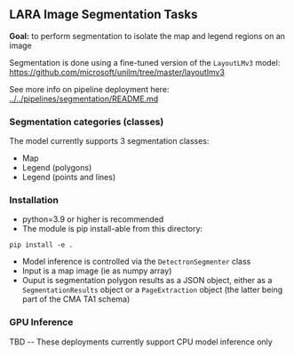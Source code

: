 
## LARA Image Segmentation Tasks

**Goal:** to perform segmentation to isolate the map and legend regions on an image

Segmentation is done using a fine-tuned version of the `LayoutLMv3` model: 
https://github.com/microsoft/unilm/tree/master/layoutlmv3

See more info on pipeline deployment here: [../../pipelines/segmentation/README.md](../../pipelines/segmentation/README.md)

### Segmentation categories (classes)

The model currently supports 3 segmentation classes:
* Map
* Legend (polygons)
* Legend (points and lines)

### Installation

* python=3.9 or higher is recommended
* The module is pip install-able from this directory:
``` 
pip install -e .
```
* Model inference is controlled via the `DetectronSegmenter` class
* Input is a map image (ie as numpy array)
* Ouput is segmentation polygon results as a JSON object, either as a `SegmentationResults` object or a `PageExtraction` object (the latter being part of the CMA TA1 schema) 

### GPU Inference

TBD -- These deployments currently support CPU model inference only



